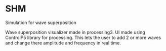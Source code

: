 # SHM
Simulation for wave superposition

Wave superposition visualizer made in processing3. UI made using ControlP5 library for processing.
This lets the user to add 2 or more waves and change there amplitude and frequency in real time.
